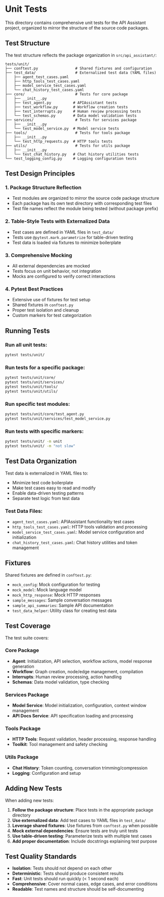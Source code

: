 # Unit Tests

This directory contains comprehensive unit tests for the API Assistant project, organized to mirror the structure of the source code packages.

## Test Structure

The test structure reflects the package organization in `src/api_assistant/`:

```
tests/unit/
├── conftest.py                 # Shared fixtures and configuration
├── test_data/                  # Externalized test data (YAML files)
│   ├── agent_test_cases.yaml
│   ├── http_tools_test_cases.yaml
│   ├── model_service_test_cases.yaml
│   └── chat_history_test_cases.yaml
├── core/                       # Tests for core package
│   ├── __init__.py
│   ├── test_agent.py          # APIAssistant tests
│   ├── test_workflow.py       # Workflow creation tests
│   ├── test_interrupts.py     # Human review processing tests
│   └── test_schemas.py        # Data model validation tests
├── services/                   # Tests for services package
│   ├── __init__.py
│   └── test_model_service.py  # Model service tests
├── tools/                      # Tests for tools package
│   ├── __init__.py
│   └── test_http_requests.py  # HTTP tools tests
├── utils/                      # Tests for utils package
│   ├── __init__.py
│   └── test_chat_history.py   # Chat history utilities tests
└── test_logging_config.py     # Logging configuration tests
```

## Test Design Principles

### 1. Package Structure Reflection
- Test modules are organized to mirror the source code package structure
- Each package has its own test directory with corresponding test files
- Test file names reflect the module being tested (without package prefix)

### 2. Table-Style Tests with Externalized Data
- Test cases are defined in YAML files in `test_data/`
- Tests use `@pytest.mark.parametrize` for table-driven testing
- Test data is loaded via fixtures to minimize boilerplate

### 3. Comprehensive Mocking
- All external dependencies are mocked
- Tests focus on unit behavior, not integration
- Mocks are configured to verify correct interactions

### 4. Pytest Best Practices
- Extensive use of fixtures for test setup
- Shared fixtures in `conftest.py`
- Proper test isolation and cleanup
- Custom markers for test categorization

## Running Tests

### Run all unit tests:
```bash
pytest tests/unit/
```

### Run tests for a specific package:
```bash
pytest tests/unit/core/
pytest tests/unit/services/
pytest tests/unit/tools/
pytest tests/unit/utils/
```

### Run specific test modules:
```bash
pytest tests/unit/core/test_agent.py
pytest tests/unit/services/test_model_service.py
```

### Run tests with specific markers:
```bash
pytest tests/unit/ -m unit
pytest tests/unit/ -m "not slow"
```

## Test Data Organization

Test data is externalized in YAML files to:
- Minimize test code boilerplate
- Make test cases easy to read and modify
- Enable data-driven testing patterns
- Separate test logic from test data

### Test Data Files:
- `agent_test_cases.yaml`: APIAssistant functionality test cases
- `http_tools_test_cases.yaml`: HTTP tools validation and processing
- `model_service_test_cases.yaml`: Model service configuration and initialization
- `chat_history_test_cases.yaml`: Chat history utilities and token management

## Fixtures

Shared fixtures are defined in `conftest.py`:

- `mock_config`: Mock configuration for testing
- `mock_model`: Mock language model
- `mock_http_response`: Mock HTTP responses
- `sample_messages`: Sample conversation messages
- `sample_api_summaries`: Sample API documentation
- `test_data_helper`: Utility class for creating test data

## Test Coverage

The test suite covers:

### Core Package
- **Agent**: Initialization, API selection, workflow actions, model response generation
- **Workflow**: Graph creation, node/edge management, compilation
- **Interrupts**: Human review processing, action handling
- **Schemas**: Data model validation, type checking

### Services Package
- **Model Service**: Model initialization, configuration, context window management
- **API Docs Service**: API specification loading and processing

### Tools Package
- **HTTP Tools**: Request validation, header processing, response handling
- **Toolkit**: Tool management and safety checking

### Utils Package
- **Chat History**: Token counting, conversation trimming/compression
- **Logging**: Configuration and setup

## Adding New Tests

When adding new tests:

1. **Follow the package structure**: Place tests in the appropriate package directory
2. **Use externalized data**: Add test cases to YAML files in `test_data/`
3. **Leverage shared fixtures**: Use fixtures from `conftest.py` when possible
4. **Mock external dependencies**: Ensure tests are truly unit tests
5. **Use table-driven testing**: Parameterize tests with multiple test cases
6. **Add proper documentation**: Include docstrings explaining test purpose

## Test Quality Standards

- **Isolation**: Tests should not depend on each other
- **Deterministic**: Tests should produce consistent results
- **Fast**: Unit tests should run quickly (< 1 second each)
- **Comprehensive**: Cover normal cases, edge cases, and error conditions
- **Readable**: Test names and structure should be self-documenting 